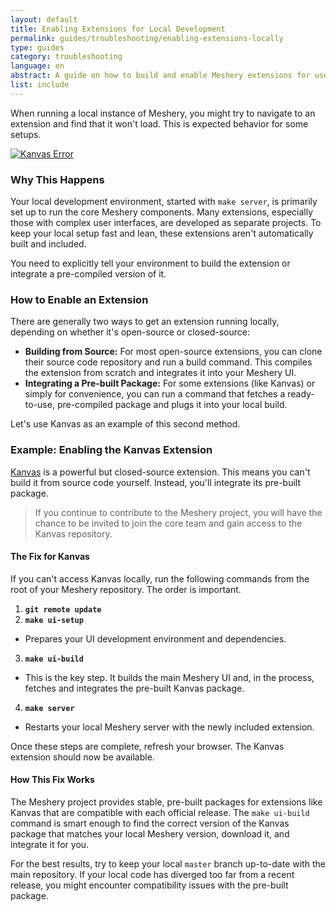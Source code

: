 ```yaml
---
layout: default
title: Enabling Extensions for Local Development
permalink: guides/troubleshooting/enabling-extensions-locally
type: guides
category: troubleshooting
language: en
abstract: A guide on how to build and enable Meshery extensions for use in a local development environment.
list: include
---
```


When running a local instance of Meshery, you might try to navigate to an extension and find that it won't load. This is expected behavior for some setups.

[![Kanvas Error](/assets/img/trouble-shooting/local-error.png)](/assets/img/trouble-shooting/local-error.png)

### Why This Happens

Your local development environment, started with `make server`, is primarily set up to run the core Meshery components. Many extensions, especially those with complex user interfaces, are developed as separate projects. To keep your local setup fast and lean, these extensions aren't automatically built and included.

You need to explicitly tell your environment to build the extension or integrate a pre-compiled version of it.

### How to Enable an Extension

There are generally two ways to get an extension running locally, depending on whether it's open-source or closed-source:

- **Building from Source:** For most open-source extensions, you can clone their source code repository and run a build command. This compiles the extension from scratch and integrates it into your Meshery UI.
- **Integrating a Pre-built Package:** For some extensions (like Kanvas) or simply for convenience, you can run a command that fetches a ready-to-use, pre-compiled package and plugs it into your local build.

Let's use Kanvas as an example of this second method.

### Example: Enabling the Kanvas Extension

[Kanvas](https://kanvas.new/) is a powerful but closed-source extension. This means you can't build it from source code yourself. Instead, you'll integrate its pre-built package.

> If you continue to contribute to the Meshery project, you will have the chance to be invited to join the core team and gain access to the Kanvas repository.

#### The Fix for Kanvas

If you can't access Kanvas locally, run the following commands from the root of your Meshery repository. The order is important.

1. **`git remote update`**
2. **`make ui-setup`**
 - Prepares your UI development environment and dependencies.
3. **`make ui-build`**
 - This is the key step. It builds the main Meshery UI and, in the process, fetches and integrates the pre-built Kanvas package.
4. **`make server`**
 - Restarts your local Meshery server with the newly included extension.

Once these steps are complete, refresh your browser. The Kanvas extension should now be available.

#### How This Fix Works

The Meshery project provides stable, pre-built packages for extensions like Kanvas that are compatible with each official release. The `make ui-build` command is smart enough to find the correct version of the Kanvas package that matches your local Meshery version, download it, and integrate it for you.

For the best results, try to keep your local `master` branch  up-to-date with the main repository. If your local code has diverged too far from a recent release, you might encounter compatibility issues with the pre-built package.